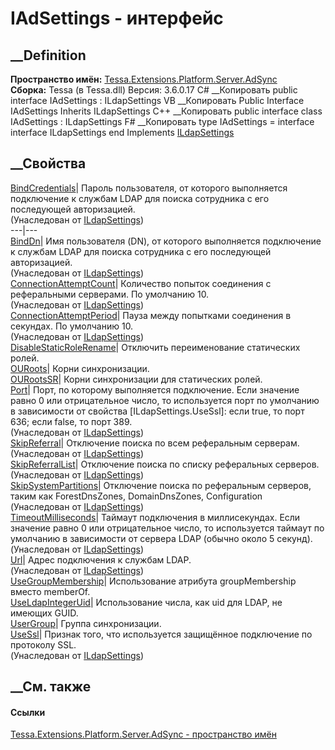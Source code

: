 # IAdSettings - интерфейс
##  __Definition
 **Пространство имён:**
[Tessa.Extensions.Platform.Server.AdSync](N_Tessa_Extensions_Platform_Server_AdSync.htm)  
 **Сборка:** Tessa (в Tessa.dll) Версия: 3.6.0.17
C# __Копировать
     public interface IAdSettings : ILdapSettings
VB __Копировать
     Public Interface IAdSettings
    	Inherits ILdapSettings
C++ __Копировать
     public interface class IAdSettings : ILdapSettings
F# __Копировать
     type IAdSettings = 
        interface
            interface ILdapSettings
        end
Implements
    [ILdapSettings](T_Tessa_Platform_ILdapSettings.htm)
##  __Свойства
[BindCredentials](P_Tessa_Platform_ILdapSettings_BindCredentials.htm)|  Пароль
пользователя, от которого выполняется подключение к службам LDAP для поиска
сотрудника с его последующей авторизацией.  
(Унаследован от [ILdapSettings](T_Tessa_Platform_ILdapSettings.htm))  
---|---  
[BindDn](P_Tessa_Platform_ILdapSettings_BindDn.htm)|  Имя пользователя (DN),
от которого выполняется подключение к службам LDAP для поиска сотрудника с его
последующей авторизацией.  
(Унаследован от [ILdapSettings](T_Tessa_Platform_ILdapSettings.htm))  
[ConnectionAttemptCount](P_Tessa_Platform_ILdapSettings_ConnectionAttemptCount.htm)|
Количество попыток соединения с реферальными серверами. По умолчанию 10.  
(Унаследован от [ILdapSettings](T_Tessa_Platform_ILdapSettings.htm))  
[ConnectionAttemptPeriod](P_Tessa_Platform_ILdapSettings_ConnectionAttemptPeriod.htm)|
Пауза между попытками соединения в секундах. По умолчанию 10.  
(Унаследован от [ILdapSettings](T_Tessa_Platform_ILdapSettings.htm))  
[DisableStaticRoleRename](P_Tessa_Extensions_Platform_Server_AdSync_IAdSettings_DisableStaticRoleRename.htm)|
Отключить переименование статических ролей.  
[OURoots](P_Tessa_Extensions_Platform_Server_AdSync_IAdSettings_OURoots.htm)|
Корни синхронизации.  
[OURootsSR](P_Tessa_Extensions_Platform_Server_AdSync_IAdSettings_OURootsSR.htm)|
Корни синхронизации для статических ролей.  
[Port](P_Tessa_Platform_ILdapSettings_Port.htm)|  Порт, по которому
выполняется подключение. Если значение равно 0 или отрицательное число, то
используется порт по умолчанию в зависимости от свойства
[ILdapSettings.UseSsl]: если true, то порт 636; если false, то порт 389.  
(Унаследован от [ILdapSettings](T_Tessa_Platform_ILdapSettings.htm))  
[SkipReferral](P_Tessa_Platform_ILdapSettings_SkipReferral.htm)| Отключение
поиска по всем реферальным серверам.  
(Унаследован от [ILdapSettings](T_Tessa_Platform_ILdapSettings.htm))  
[SkipReferralList](P_Tessa_Platform_ILdapSettings_SkipReferralList.htm)|
Отключение поиска по списку реферальных серверов.  
(Унаследован от [ILdapSettings](T_Tessa_Platform_ILdapSettings.htm))  
[SkipSystemPartitions](P_Tessa_Platform_ILdapSettings_SkipSystemPartitions.htm)|
Отключение поиска по реферальным серверов, таким как ForestDnsZones,
DomainDnsZones, Configuration  
(Унаследован от [ILdapSettings](T_Tessa_Platform_ILdapSettings.htm))  
[TimeoutMilliseconds](P_Tessa_Platform_ILdapSettings_TimeoutMilliseconds.htm)|
Таймаут подключения в миллисекундах. Если значение равно 0 или отрицательное
число, то используется таймаут по умолчанию в зависимости от сервера LDAP
(обычно около 5 секунд).  
(Унаследован от [ILdapSettings](T_Tessa_Platform_ILdapSettings.htm))  
[Url](P_Tessa_Platform_ILdapSettings_Url.htm)| Адрес подключения к службам
LDAP.  
(Унаследован от [ILdapSettings](T_Tessa_Platform_ILdapSettings.htm))  
[UseGroupMembership](P_Tessa_Extensions_Platform_Server_AdSync_IAdSettings_UseGroupMembership.htm)|
Использование атрибута groupMembership вместо memberOf.  
[UseLdapIntegerUid](P_Tessa_Extensions_Platform_Server_AdSync_IAdSettings_UseLdapIntegerUid.htm)|
Использование числа, как uid для LDAP, не имеющих GUID.  
[UserGroup](P_Tessa_Extensions_Platform_Server_AdSync_IAdSettings_UserGroup.htm)|
Группа синхронизации.  
[UseSsl](P_Tessa_Platform_ILdapSettings_UseSsl.htm)| Признак того, что
используется защищённое подключение по протоколу SSL.  
(Унаследован от [ILdapSettings](T_Tessa_Platform_ILdapSettings.htm))  
##  __См. также
#### Ссылки
[Tessa.Extensions.Platform.Server.AdSync - пространство
имён](N_Tessa_Extensions_Platform_Server_AdSync.htm)

